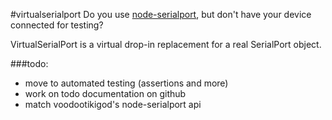 #virtualserialport
Do you use [node-serialport](https://github.com/voodootikigod/node-serialport), but don't have your device connected for testing?

VirtualSerialPort is a virtual drop-in replacement for a real SerialPort object.


###todo:
- move to automated testing (assertions and more)
- work on todo documentation on github
- match voodootikigod's node-serialport api
